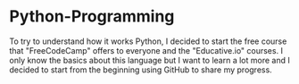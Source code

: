 # Python-Programming

To try to understand how it works Python, I decided to start the free course that "FreeCodeCamp" offers to everyone and the "Educative.io" courses. 
I only know the basics about this language but I want to learn a lot more and I decided to start from the beginning using GitHub to share my progress.





